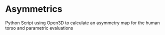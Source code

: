 # Asymmetrics
Python Script using Open3D to calculate an asymmetry map for the human torso and parametric evaluations
